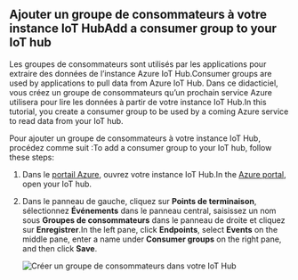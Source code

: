 ## <a name="add-a-consumer-group-to-your-iot-hub"></a><span data-ttu-id="3d6fe-101">Ajouter un groupe de consommateurs à votre instance IoT Hub</span><span class="sxs-lookup"><span data-stu-id="3d6fe-101">Add a consumer group to your IoT hub</span></span>

<span data-ttu-id="3d6fe-102">Les groupes de consommateurs sont utilisés par les applications pour extraire des données de l’instance Azure IoT Hub.</span><span class="sxs-lookup"><span data-stu-id="3d6fe-102">Consumer groups are used by applications to pull data from Azure IoT Hub.</span></span> <span data-ttu-id="3d6fe-103">Dans ce didacticiel, vous créez un groupe de consommateurs qu’un prochain service Azure utilisera pour lire les données à partir de votre instance IoT Hub.</span><span class="sxs-lookup"><span data-stu-id="3d6fe-103">In this tutorial, you create a consumer group to be used by a coming Azure service to read data from your IoT hub.</span></span>

<span data-ttu-id="3d6fe-104">Pour ajouter un groupe de consommateurs à votre instance IoT Hub, procédez comme suit :</span><span class="sxs-lookup"><span data-stu-id="3d6fe-104">To add a consumer group to your IoT hub, follow these steps:</span></span>

1. <span data-ttu-id="3d6fe-105">Dans le [portail Azure](https://ms.portal.azure.com/), ouvrez votre instance IoT Hub.</span><span class="sxs-lookup"><span data-stu-id="3d6fe-105">In the [Azure portal](https://ms.portal.azure.com/), open your IoT hub.</span></span>
2. <span data-ttu-id="3d6fe-106">Dans le panneau de gauche, cliquez sur **Points de terminaison**, sélectionnez **Événements** dans le panneau central, saisissez un nom sous **Groupes de consommateurs** dans le panneau de droite et cliquez sur **Enregistrer**.</span><span class="sxs-lookup"><span data-stu-id="3d6fe-106">In the left pane, click **Endpoints**, select **Events** on the middle pane, enter a name under **Consumer groups** on the right pane, and then click **Save**.</span></span>

   ![Créer un groupe de consommateurs dans votre IoT Hub](../articles/iot-hub/media/iot-hub-create-consumer-group/1_iot-hub-create-consumer-group-azure.png)